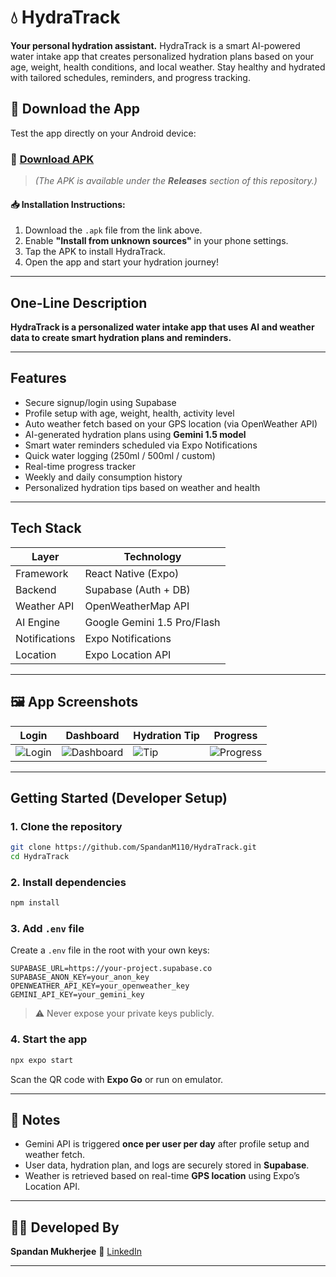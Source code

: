 
# 💧 HydraTrack

**Your personal hydration assistant.**
HydraTrack is a smart AI-powered water intake app that creates personalized hydration plans based on your age, weight, health conditions, and local weather. Stay healthy and hydrated with tailored schedules, reminders, and progress tracking.



## 📲 Download the App

Test the app directly on your Android device:

### 🔗 [Download APK](https://expo.dev/accounts/spandanm110/projects/hydratrack/builds/56011da3-420b-443c-ae4f-9df49bc54387)

> *(The APK is available under the **Releases** section of this repository.)*

#### 📥 Installation Instructions:

1. Download the `.apk` file from the link above.
2. Enable **"Install from unknown sources"** in your phone settings.
3. Tap the APK to install HydraTrack.
4. Open the app and start your hydration journey!

---

##  One-Line Description

**HydraTrack is a personalized water intake app that uses AI and weather data to create smart hydration plans and reminders.**

---

## Features

* Secure signup/login using Supabase
* Profile setup with age, weight, health, activity level
* Auto weather fetch based on your GPS location (via OpenWeather API)
* AI-generated hydration plans using **Gemini 1.5 model**
* Smart water reminders scheduled via Expo Notifications
* Quick water logging (250ml / 500ml / custom)
* Real-time progress tracker
* Weekly and daily consumption history
* Personalized hydration tips based on weather and health

---

## Tech Stack

| Layer         | Technology                  |
| ------------- | --------------------------- |
| Framework     | React Native (Expo)         |
| Backend       | Supabase (Auth + DB)        |
| Weather API   | OpenWeatherMap API          |
| AI Engine     | Google Gemini 1.5 Pro/Flash |
| Notifications | Expo Notifications          |
| Location      | Expo Location API           |

---

## 🖼 App Screenshots

| Login                        | Dashboard                       | Hydration Tip            | Progress                           |
| ---------------------------- | ------------------------------- | ------------------------ | ---------------------------------- |
| ![Login](./assets/login.jpg) | ![Dashboard](./assets/home.jpg) | ![Tip](./assets/tip.jpg) | ![Progress](./assets/progress.jpg) |

---

## Getting Started (Developer Setup)

### 1. Clone the repository

```bash
git clone https://github.com/SpandanM110/HydraTrack.git
cd HydraTrack
```

### 2. Install dependencies

```bash
npm install
```

### 3. Add `.env` file

Create a `.env` file in the root with your own keys:

```
SUPABASE_URL=https://your-project.supabase.co
SUPABASE_ANON_KEY=your_anon_key
OPENWEATHER_API_KEY=your_openweather_key
GEMINI_API_KEY=your_gemini_key
```

> ⚠️ Never expose your private keys publicly.

### 4. Start the app

```bash
npx expo start
```

Scan the QR code with **Expo Go** or run on emulator.

---


## 📌 Notes

* Gemini API is triggered **once per user per day** after profile setup and weather fetch.
* User data, hydration plan, and logs are securely stored in **Supabase**.
* Weather is retrieved based on real-time **GPS location** using Expo’s Location API.

---


## 🙋‍♂️ Developed By

**Spandan Mukherjee**
🔗 [LinkedIn](https://linkedin.com/in/spandanm110)


---

